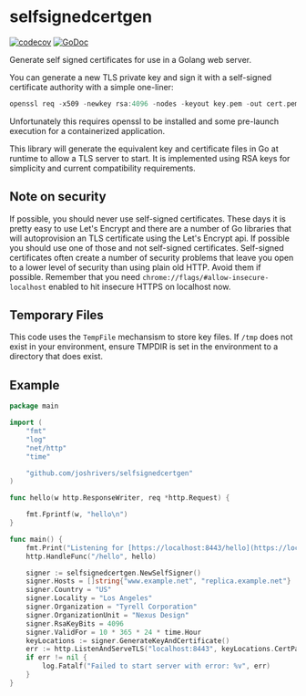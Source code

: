 # selfsignedcertgen

[![codecov](https://codecov.io/gh/joshrivers/selfsignedcertgen/branch/main/graph/badge.svg?token=81X65EV65H)](https://codecov.io/gh/joshrivers/selfsignedcertgen)
[![GoDoc](https://img.shields.io/badge/pkg.go.dev-doc-blue)](http://pkg.go.dev/github.com/joshrivers/selfsignedcertgen)


Generate self signed certificates for use in a Golang web server.

You can generate a new TLS private key and sign it with a self-signed certificate authority with a simple one-liner:

```go
openssl req -x509 -newkey rsa:4096 -nodes -keyout key.pem -out cert.pem -days 365 -subj "/C=US/ST=OR/L=Portland/O=test/OU=example/CN=www.example.com"
```

Unfortunately this requires openssl to be installed and some pre-launch execution for a containerized application.

This library will generate the equivalent key and certificate files in Go at runtime to allow a TLS server to start. It is implemented using RSA keys for simplicity and current compatibility requirements.

## Note on security

If possible, you should never use self-signed certificates. These days it is pretty easy to use Let's Encrypt and there are a number of Go libraries that will autoprovision an TLS certificate using the Let's Encrypt api. If possible you should use one of those and not self-signed certificates. Self-signed certificates often create a number of security problems that leave you open to a lower level of security than using plain old HTTP. Avoid them if possible. Remember that you need `chrome://flags/#allow-insecure-localhost` enabled to hit insecure HTTPS on localhost now.

## Temporary Files

This code uses the `TempFile` mechansism to store key files. If `/tmp` does not exist in your environment, ensure TMPDIR is set in the environment to a directory that does exist.

## Example

```go
package main

import (
	"fmt"
	"log"
	"net/http"
	"time"

	"github.com/joshrivers/selfsignedcertgen"
)

func hello(w http.ResponseWriter, req *http.Request) {

	fmt.Fprintf(w, "hello\n")
}

func main() {
	fmt.Print("Listening for [https://localhost:8443/hello](https://localhost:8443/hello)\n")
	http.HandleFunc("/hello", hello)

	signer := selfsignedcertgen.NewSelfSigner()
	signer.Hosts = []string{"www.example.net", "replica.example.net"}
	signer.Country = "US"
	signer.Locality = "Los Angeles"
	signer.Organization = "Tyrell Corporation"
	signer.OrganizationUnit = "Nexus Design"
	signer.RsaKeyBits = 4096
	signer.ValidFor = 10 * 365 * 24 * time.Hour
	keyLocations := signer.GenerateKeyAndCertificate()
	err := http.ListenAndServeTLS("localhost:8443", keyLocations.CertPath, keyLocations.KeyPath, nil)
	if err != nil {
		log.Fatalf("Failed to start server with error: %v", err)
	}
}
```
